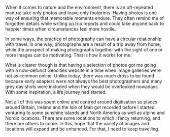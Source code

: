 When it comes to nature and the environment, there is an oft-repeated mantra: take only photos and leave only footprints. Having photos is one way of ensuring that memorable moments endure. They often remind me of forgotten details while writing up trip reports and could take anyone back to happier times when circumstances feel more hostile.

In some ways, the practice of photography can have a circular relationship with travel. In one way, photographs are a result of a trip away from home, while the prospect of making photographs together with the sight of one or more images can be motivating. That is how it works for me.

What is clearer though is that having a selection of photos got me going with a now-defunct Geocities website in a time when image galleries were not as common online. Unlike today, there was much dross to be found because early adapters were not always the best photographers and many grey day shots were included when they would be overlooked nowadays. With some inspiration, a life journey had started.

Not all of this was spent online and centred around digitisation so places around Britain, Ireland and the Isle of Man got recorded before I started venturing to some sunshine islands and North America as well as alpine and Nordic locations. There are some locations to which I fancy returning, and there are others to come. In this, hope that the variety of images and locations will expand and be enhanced. For that, I need to keep travelling.